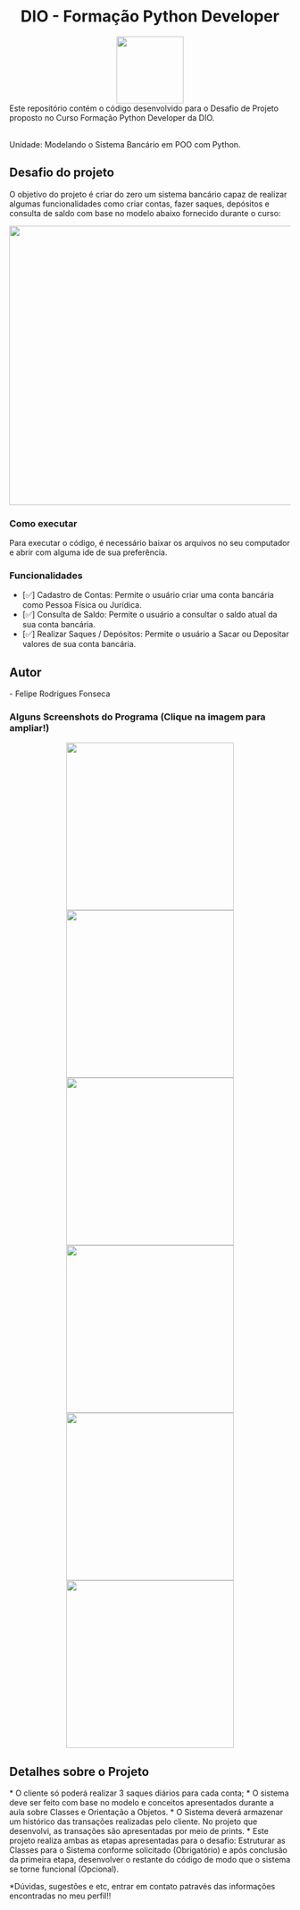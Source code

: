 <h1 align="center"> DIO - Formação Python Developer</h1>

<div align="center">
<a href="https://www.dio.me/"><img src="https://hermes.digitalinnovation.one/assets/diome/logo-full.svg" align="center" height="120" width="120" ></a> <br>

</div>
Este repositório contém o código desenvolvido para o Desafio de Projeto proposto no Curso Formação Python Developer da DIO.
<br><br>

Unidade: Modelando o Sistema Bancário em POO com Python. <br>

<h2 id="DesafioDeProjeto">Desafio do projeto</h2>

O objetivo do projeto é criar do zero um sistema bancário capaz de realizar algumas funcionalidades como criar contas, fazer saques, depósitos e
consulta de saldo com base no modelo abaixo fornecido durante o curso:

<div align="center">
<img src="https://github.com/FelRFDev/FormacaoPythonDeveloperDIO/assets/89205473/96f799be-6bd1-466d-8949-7e69ad7850bb" align="center" height="500" width="700" ></a> <br>

</div>

<h3 id="ComoExecutar">Como executar</h3>

Para executar o código, é necessário baixar os arquivos no seu computador e abrir com alguma ide de sua preferência.

<h3 id="Funcionalidades">Funcionalidades</h3>

- [✅] Cadastro de Contas: Permite o usuário criar uma conta bancária como Pessoa Física ou Jurídica.
- [✅] Consulta de Saldo: Permite o usuário a consultar o saldo atual da sua conta bancária.
- [✅] Realizar Saques / Depósitos: Permite o usuário a Sacar ou Depositar valores de sua conta bancária.

<h2 id="autor">Autor</h2>
- Felipe Rodrigues Fonseca

<h3 id="ComoExecutar">Alguns Screenshots do Programa (Clique na imagem para ampliar!)</h3>
<div align="center">
<img src="https://github.com/FelRFDev/FormacaoPythonDeveloperDIO/assets/89205473/432f79ab-995e-4aed-9093-604d2bc6e65c" align="center" height="300" width="300" >
<img src="https://github.com/FelRFDev/FormacaoPythonDeveloperDIO/assets/89205473/bf462fee-d319-467c-9f68-37529b808cde" align="center" height="300" width="300" ></a> <br>
<img src="https://github.com/FelRFDev/FormacaoPythonDeveloperDIO/assets/89205473/f07ec9fc-4594-4f70-b0d6-a8b7731e1422" align="center" height="300" width="300" >
<img src="https://github.com/FelRFDev/FormacaoPythonDeveloperDIO/assets/89205473/45a0f931-1d3e-4611-9b6d-9df3235eea44" align="center" height="300" width="300" ></a> <br>
<img src="https://github.com/FelRFDev/FormacaoPythonDeveloperDIO/assets/89205473/1c5e4c5c-01f7-4356-896e-72b5e0de55db" align="center" height="300" width="300" >  
<img src="https://github.com/FelRFDev/FormacaoPythonDeveloperDIO/assets/89205473/d4a5282f-744e-4283-a586-1cea4e8c1306" align="center" height="300" width="300" ></a> <br>
</div>

<h2 id="autor">Detalhes sobre o Projeto</h2>
* O cliente só poderá realizar 3 saques diários para cada conta;
* O sistema deve ser feito com base no modelo e conceitos apresentados durante a aula sobre Classes e Orientação a Objetos.
* O Sistema deverá armazenar um histórico das transações realizadas pelo cliente. No projeto que desenvolvi, as transações são apresentadas por meio de prints.
* Este projeto realiza ambas as etapas apresentadas para o desafio: Estruturar as Classes para o Sistema conforme solicitado (Obrigatório) e após
conclusão da primeira etapa, desenvolver o restante do código de modo que o sistema se torne funcional (Opcional).

*Dúvidas, sugestões e etc, entrar em contato patravés das informações encontradas no meu perfil!!

